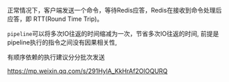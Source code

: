 正常情况下，客户端发送一个命令，等待Redis应答，Redis在接收到命令处理后应答，即 RTT(Round Time Trip)。



`pipeline`可以将多次IO往返的时间缩减为一次，节省多次IO往返的时间, 前提是pipeline执行的指令之间没有因果相关性, 

有顺序依赖的执行建议分分批次发送



https://mp.weixin.qq.com/s/291HylA_KkHrAf2OlOQURQ

